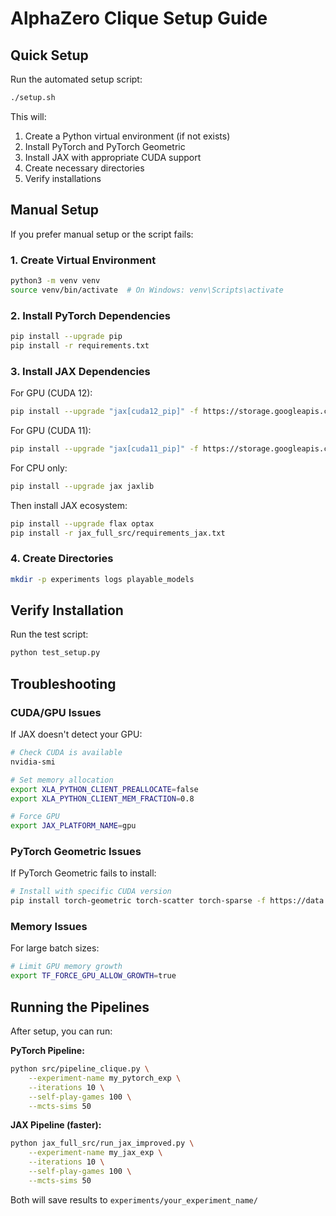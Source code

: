 # AlphaZero Clique Setup Guide

## Quick Setup

Run the automated setup script:
```bash
./setup.sh
```

This will:
1. Create a Python virtual environment (if not exists)
2. Install PyTorch and PyTorch Geometric
3. Install JAX with appropriate CUDA support
4. Create necessary directories
5. Verify installations

## Manual Setup

If you prefer manual setup or the script fails:

### 1. Create Virtual Environment
```bash
python3 -m venv venv
source venv/bin/activate  # On Windows: venv\Scripts\activate
```

### 2. Install PyTorch Dependencies
```bash
pip install --upgrade pip
pip install -r requirements.txt
```

### 3. Install JAX Dependencies

For GPU (CUDA 12):
```bash
pip install --upgrade "jax[cuda12_pip]" -f https://storage.googleapis.com/jax-releases/jax_cuda_releases.html
```

For GPU (CUDA 11):
```bash
pip install --upgrade "jax[cuda11_pip]" -f https://storage.googleapis.com/jax-releases/jax_cuda_releases.html
```

For CPU only:
```bash
pip install --upgrade jax jaxlib
```

Then install JAX ecosystem:
```bash
pip install --upgrade flax optax
pip install -r jax_full_src/requirements_jax.txt
```

### 4. Create Directories
```bash
mkdir -p experiments logs playable_models
```

## Verify Installation

Run the test script:
```bash
python test_setup.py
```

## Troubleshooting

### CUDA/GPU Issues

If JAX doesn't detect your GPU:
```bash
# Check CUDA is available
nvidia-smi

# Set memory allocation
export XLA_PYTHON_CLIENT_PREALLOCATE=false
export XLA_PYTHON_CLIENT_MEM_FRACTION=0.8

# Force GPU
export JAX_PLATFORM_NAME=gpu
```

### PyTorch Geometric Issues

If PyTorch Geometric fails to install:
```bash
# Install with specific CUDA version
pip install torch-geometric torch-scatter torch-sparse -f https://data.pyg.org/whl/torch-2.0.0+cu118.html
```

### Memory Issues

For large batch sizes:
```bash
# Limit GPU memory growth
export TF_FORCE_GPU_ALLOW_GROWTH=true
```

## Running the Pipelines

After setup, you can run:

**PyTorch Pipeline:**
```bash
python src/pipeline_clique.py \
    --experiment-name my_pytorch_exp \
    --iterations 10 \
    --self-play-games 100 \
    --mcts-sims 50
```

**JAX Pipeline (faster):**
```bash
python jax_full_src/run_jax_improved.py \
    --experiment-name my_jax_exp \
    --iterations 10 \
    --self-play-games 100 \
    --mcts-sims 50
```

Both will save results to `experiments/your_experiment_name/`